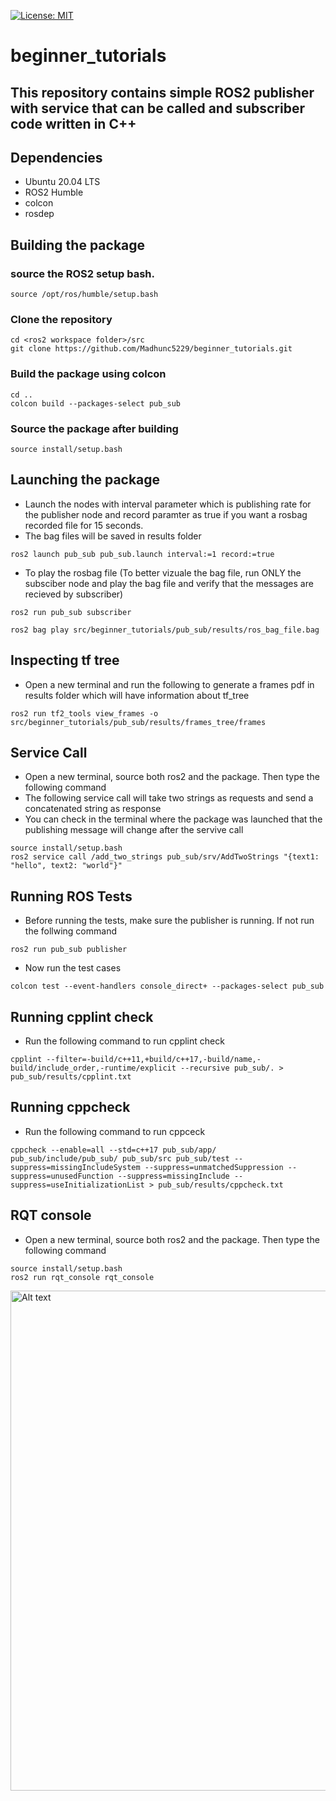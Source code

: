 [![License: MIT](https://img.shields.io/badge/License-MIT-blue.svg)](https://opensource.org/licenses/MIT)
# beginner_tutorials  
## This repository contains simple ROS2 publisher with service that can be called and subscriber code written in C++  

## Dependencies

- Ubuntu 20.04 LTS
- ROS2 Humble
- colcon
- rosdep

## Building the package

### source the ROS2 setup bash.
```
source /opt/ros/humble/setup.bash
```

### Clone the repository
```
cd <ros2 workspace folder>/src
git clone https://github.com/Madhunc5229/beginner_tutorials.git
```


### Build the package using colcon
```
cd ..
colcon build --packages-select pub_sub
```

### Source the package after building
```
source install/setup.bash
```
## Launching the package
- Launch the nodes with interval parameter which is publishing rate for the publisher node and record paramter as true if you want a rosbag recorded file for 15 seconds.
- The bag files will be saved in results folder
```
ros2 launch pub_sub pub_sub.launch interval:=1 record:=true
```
- To play the rosbag file (To better vizuale the bag file, run ONLY the subsciber node and play the bag file and verify that the messages are recieved by subscriber)
```
ros2 run pub_sub subscriber
```
```
ros2 bag play src/beginner_tutorials/pub_sub/results/ros_bag_file.bag 
```
## Inspecting tf tree
- Open a new terminal and run the following to generate a frames pdf in results folder which will have information about tf_tree
```
ros2 run tf2_tools view_frames -o src/beginner_tutorials/pub_sub/results/frames_tree/frames
```
## Service Call
- Open a new terminal, source both ros2 and the package. Then type the following command
- The following service call will take two strings as requests and send a concatenated string as response
- You can check in the terminal where the package was launched that the publishing message will change after the servive call
```
source install/setup.bash
ros2 service call /add_two_strings pub_sub/srv/AddTwoStrings "{text1: "hello", text2: "world"}"
```

## Running ROS Tests
- Before running the tests, make sure the publisher is running. If not run the follwing command
```
ros2 run pub_sub publisher
```
- Now run the test cases
```
colcon test --event-handlers console_direct+ --packages-select pub_sub
```

## Running cpplint check
- Run the following command to run cpplint check
```
cpplint --filter=-build/c++11,+build/c++17,-build/name,-build/include_order,-runtime/explicit --recursive pub_sub/. > pub_sub/results/cpplint.txt
```

## Running cppcheck 
- Run the following command to run cppceck
```
cppcheck --enable=all --std=c++17 pub_sub/app/ pub_sub/include/pub_sub/ pub_sub/src pub_sub/test --suppress=missingIncludeSystem --suppress=unmatchedSuppression --suppress=unusedFunction --suppress=missingInclude --suppress=useInitializationList > pub_sub/results/cppcheck.txt
```

## RQT console
- Open a new terminal, source both ros2 and the package. Then type the following command
```
source install/setup.bash
ros2 run rqt_console rqt_console
```
<img src="rqt_log_level.png" width="800" alt="Alt text" title="">